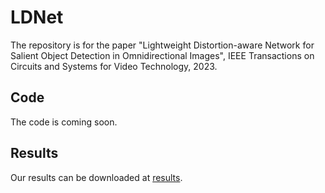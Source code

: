 # LDNet
The repository is for the paper "Lightweight Distortion-aware Network for Salient
Object Detection in Omnidirectional Images", IEEE Transactions on Circuits and Systems for Video Technology, 2023.

## Code
The code is coming soon.

## Results
Our results can be downloaded at [results](./SalMaps.zip). 
